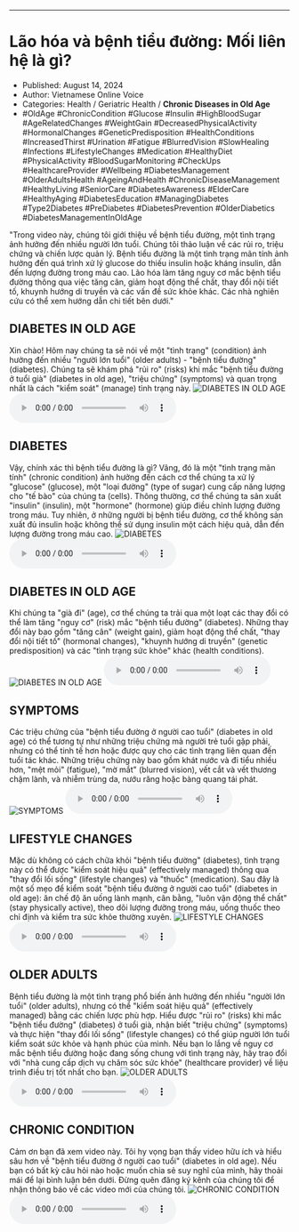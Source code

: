 
---

# Lão hóa và bệnh tiểu đường: Mối liên hệ là gì?

- Published: August 14, 2024
- Author: Vietnamese Online Voice
- Categories: Health / Geriatric Health / **Chronic Diseases in Old Age**
- #OldAge #ChronicCondition #Glucose #Insulin #HighBloodSugar #AgeRelatedChanges #WeightGain #DecreasedPhysicalActivity #HormonalChanges #GeneticPredisposition #HealthConditions #IncreasedThirst #Urination #Fatigue #BlurredVision #SlowHealing #Infections #LifestyleChanges #Medication #HealthyDiet #PhysicalActivity #BloodSugarMonitoring #CheckUps #HealthcareProvider #Wellbeing #DiabetesManagement #OlderAdultsHealth #AgeingAndHealth #ChronicDiseaseManagement #HealthyLiving #SeniorCare #DiabetesAwareness #ElderCare #HealthyAging #DiabetesEducation #ManagingDiabetes #Type2Diabetes #PreDiabetes #DiabetesPrevention #OlderDiabetics #DiabetesManagementInOldAge

"Trong video này, chúng tôi giới thiệu về bệnh tiểu đường, một tình trạng ảnh hưởng đến nhiều người lớn tuổi. Chúng tôi thảo luận về các rủi ro, triệu chứng và chiến lược quản lý. Bệnh tiểu đường là một tình trạng mãn tính ảnh hưởng đến quá trình xử lý glucose do thiếu insulin hoặc kháng insulin, dẫn đến lượng đường trong máu cao. Lão hóa làm tăng nguy cơ mắc bệnh tiểu đường thông qua việc tăng cân, giảm hoạt động thể chất, thay đổi nội tiết tố, khuynh hướng di truyền và các vấn đề sức khỏe khác. Các nhà nghiên cứu có thể xem hướng dẫn chi tiết bên dưới."


## DIABETES IN OLD AGE

Xin chào! Hôm nay chúng ta sẽ nói về một "tình trạng" (condition) ảnh hưởng đến nhiều "người lớn tuổi" (older adults) - "bệnh tiểu đường" (diabetes). Chúng ta sẽ khám phá "rủi ro" (risks) khi mắc "bệnh tiểu đường ở tuổi già" (diabetes in old age), "triệu chứng" (symptoms) và quan trọng nhất là cách "kiểm soát" (manage) tình trạng này.
![DIABETES IN OLD AGE](https://http-archiver-apis-production-80.schnworks.com/storage/images/transitions/2024-08-14/transition--23073362024-Montserrat-SemiBold-1A237E.jpg)
<audio controls>
    <source src="https://http-archiver-apis-production-80.schnworks.com/storage/storage/audio/file-20967592238.mp3" type="audio/mpeg">
</audio>



## DIABETES

Vậy, chính xác thì bệnh tiểu đường là gì? Vâng, đó là một "tình trạng mãn tính" (chronic condition) ảnh hưởng đến cách cơ thể chúng ta xử lý "glucose" (glucose), một "loại đường" (type of sugar) cung cấp năng lượng cho "tế bào" của chúng ta (cells). Thông thường, cơ thể chúng ta sản xuất "insulin" (insulin), một "hormone" (hormone) giúp điều chỉnh lượng đường trong máu. Tuy nhiên, ở những người bị bệnh tiểu đường, cơ thể không sản xuất đủ insulin hoặc không thể sử dụng insulin một cách hiệu quả, dẫn đến lượng đường trong máu cao.
![DIABETES](https://http-archiver-apis-production-80.schnworks.com/storage/images/transitions/2024-08-14/transition--2954653876-Montserrat-Medium-1A237E.jpg)
<audio controls>
    <source src="https://http-archiver-apis-production-80.schnworks.com/storage/storage/audio/file-28287467507.mp3" type="audio/mpeg">
</audio>



## DIABETES IN OLD AGE

Khi chúng ta "già đi" (age), cơ thể chúng ta trải qua một loạt các thay đổi có thể làm tăng "nguy cơ" (risk) mắc "bệnh tiểu đường" (diabetes). Những thay đổi này bao gồm "tăng cân" (weight gain), giảm hoạt động thể chất, "thay đổi nội tiết tố" (hormonal changes), "khuynh hướng di truyền" (genetic predisposition) và các "tình trạng sức khỏe" khác (health conditions).
![DIABETES IN OLD AGE](https://http-archiver-apis-production-80.schnworks.com/storage/images/transitions/2024-08-14/transition-23459210176-Montserrat-Thin-512DA8.jpg)
<audio controls>
    <source src="https://http-archiver-apis-production-80.schnworks.com/storage/storage/audio/file-8533951731.mp3" type="audio/mpeg">
</audio>



## SYMPTOMS

Các triệu chứng của "bệnh tiểu đường ở người cao tuổi" (diabetes in old age) có thể tương tự như những triệu chứng mà người trẻ tuổi gặp phải, nhưng có thể tinh tế hơn hoặc được quy cho các tình trạng liên quan đến tuổi tác khác. Những triệu chứng này bao gồm khát nước và đi tiểu nhiều hơn, "mệt mỏi" (fatigue), "mờ mắt" (blurred vision), vết cắt và vết thương chậm lành, và nhiễm trùng da, nướu răng hoặc bàng quang tái phát.
![SYMPTOMS](https://http-archiver-apis-production-80.schnworks.com/storage/images/transitions/2024-08-14/transition-3889432279-Montserrat-Thin-1A237E.jpg)
<audio controls>
    <source src="https://http-archiver-apis-production-80.schnworks.com/storage/storage/audio/file-33515562791.mp3" type="audio/mpeg">
</audio>



## LIFESTYLE CHANGES

Mặc dù không có cách chữa khỏi "bệnh tiểu đường" (diabetes), tình trạng này có thể được "kiểm soát hiệu quả" (effectively managed) thông qua "thay đổi lối sống" (lifestyle changes) và "thuốc" (medication). Sau đây là một số mẹo để kiểm soát "bệnh tiểu đường ở người cao tuổi" (diabetes in old age): ăn chế độ ăn uống lành mạnh, cân bằng, "luôn vận động thể chất" (stay physically active), theo dõi lượng đường trong máu, uống thuốc theo chỉ định và kiểm tra sức khỏe thường xuyên.
![LIFESTYLE CHANGES](https://http-archiver-apis-production-80.schnworks.com/storage/images/transitions/2024-08-14/transition--3392917313-Montserrat-Bold-512DA8.jpg)
<audio controls>
    <source src="https://http-archiver-apis-production-80.schnworks.com/storage/storage/audio/file-10335989223.mp3" type="audio/mpeg">
</audio>



## OLDER ADULTS

Bệnh tiểu đường là một tình trạng phổ biến ảnh hưởng đến nhiều "người lớn tuổi" (older adults), nhưng có thể "kiểm soát hiệu quả" (effectively managed) bằng các chiến lược phù hợp. Hiểu được "rủi ro" (risks) khi mắc "bệnh tiểu đường" (diabetes) ở tuổi già, nhận biết "triệu chứng" (symptoms) và thực hiện "thay đổi lối sống" (lifestyle changes) có thể giúp người lớn tuổi kiểm soát sức khỏe và hạnh phúc của mình. Nếu bạn lo lắng về nguy cơ mắc bệnh tiểu đường hoặc đang sống chung với tình trạng này, hãy trao đổi với "nhà cung cấp dịch vụ chăm sóc sức khỏe" (healthcare provider) về liệu trình điều trị tốt nhất cho bạn.
![OLDER ADULTS](https://http-archiver-apis-production-80.schnworks.com/storage/images/transitions/2024-08-14/transition-56208382326-Montserrat-Thin-880E4F.jpg)
<audio controls>
    <source src="https://http-archiver-apis-production-80.schnworks.com/storage/storage/audio/file-10265515032.mp3" type="audio/mpeg">
</audio>



## CHRONIC CONDITION

Cảm ơn bạn đã xem video này. Tôi hy vọng bạn thấy video hữu ích và hiểu sâu hơn về "bệnh tiểu đường ở người cao tuổi" (diabetes in old age). Nếu bạn có bất kỳ câu hỏi nào hoặc muốn chia sẻ suy nghĩ của mình, hãy thoải mái để lại bình luận bên dưới. Đừng quên đăng ký kênh của chúng tôi để nhận thông báo về các video mới của chúng tôi.
![CHRONIC CONDITION](https://http-archiver-apis-production-80.schnworks.com/storage/images/transitions/2024-08-14/transition-8197419817-Montserrat-ExtraBold-283593.jpg)
<audio controls>
    <source src="https://http-archiver-apis-production-80.schnworks.com/storage/storage/audio/file-18658486997.mp3" type="audio/mpeg">
</audio>

